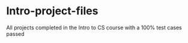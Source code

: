 # Intro-project-files

All projects completed in the Intro to CS course with a 100% test cases passed
